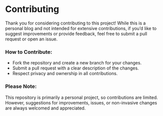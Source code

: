 # Contributing

Thank you for considering contributing to this project! While this is a personal blog and not intended for extensive contributions, if you’d like to suggest improvements or provide feedback, feel free to submit a pull request or open an issue.

### How to Contribute:
- Fork the repository and create a new branch for your changes.
- Submit a pull request with a clear description of the changes.
- Respect privacy and ownership in all contributions.

### Please Note:
This repository is primarily a personal project, so contributions are limited. However, suggestions for improvements, issues, or non-invasive changes are always welcomed and appreciated.
